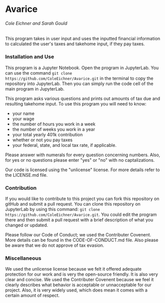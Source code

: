 # Avarice
###### Cole Eichner and Sarah Gould


This program takes in user input and uses the inputted financial information to calculated the user's taxes and takehome input, if they pay taxes.

### Installation and Use

This program is a Jupyter Notebook. Open the program in JupyterLab. You can use the command `git clone 
https://github.com/ColeEichner/Avarice.git` in the terminal to copy the repository into JupyterLab. Then you can simply run the code cell of the main program in JupyterLab.

This program asks various questions and prints out amounts of tax due and resulting takehome input. To use this program you will need to know:
* your name
* your wage
* the number of hours you work in a week
* the number of weeks you work in a year
* your total yearly 401k contribution
* whether or not you pay taxes
* your federal, state, and local tax rate, if applicable.

Please answer with numerals for every question concerning numbers. Also, for yes or no questions please enter "yes" or "no" with no captalizations.

Our code is licensed using the "unlicense" license. For more details refer to the LICENSE.md file.

### Contribution

If you would like to contribute to this project you can fork this repository on gitHub and submit a pull request. You can clone this repository on JupyterLab by using this command: 
`git clone https://github.com/ColeEichner/Avarice.git`. You could edit the program there and then submit a pull request with a brief description of what you changed or updated.

Please follow our Code of Conduct; we used the Contributer Covenent. More details can be found in the CODE-OF-CONDUCT.md file. Also please be aware that we do not approve of tax evasion.


### Miscellaneous

We used the unlicense license because we felt it offered adequate protection for our work and is very the open-source friendly. It is also very clear and concise. We used the Contributer Covenent because we feel it clearly describes what behavior is acceptable or unnacceptable for our project. Also, it is very widely used, which does mean it comes with a certain amount of respect.
